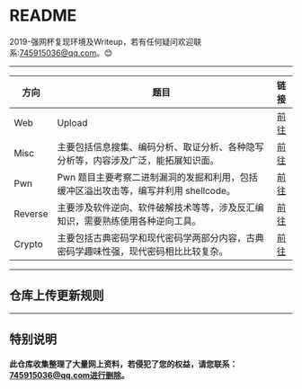 README
======================
2019-强网杯复现环境及Writeup，若有任何疑问欢迎联系:745915036@qq.com。:blush:

****

|方向|题目|链接|
|---|---|:---:|
|Web|Upload|[前往](https://github.com/CTFTraining/qwb_2019_upload)|
|Misc|主要包括信息搜集、编码分析、取证分析、各种隐写分析等，内容涉及广泛，能拓展知识面。|[前往]()|
|Pwn|Pwn 题目主要考察二进制漏洞的发掘和利用，包括缓冲区溢出攻击等，编写并利用 shellcode。|[前往](/Pwn/)|
|Reverse|主要涉及软件逆向、软件破解技术等等，涉及反汇编知识，需要熟练使用各种逆向工具。|[前往](/Reverse/)|
|Crypto|主要包括古典密码学和现代密码学两部分内容，古典密码学趣味性强，现代密码相比比较复杂。|[前往](/Crypto/)|

****

## 仓库上传更新规则

****
## 特别说明
#### 此仓库收集整理了大量网上资料，若侵犯了您的权益，请您联系：745915036@qq.com进行删除。
